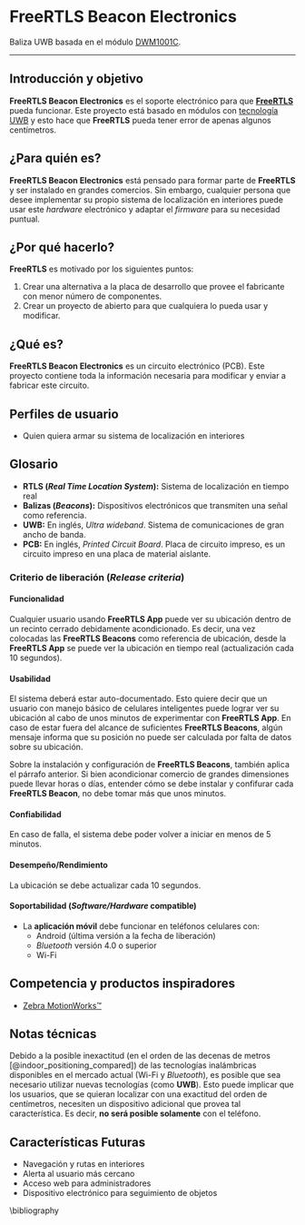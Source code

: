# FreeRTLS Beacon Electronics
Baliza UWB basada en el módulo [DWM1001C](https://www.decawave.com/product/dwm1001-module/).

---

## Introducción y objetivo
**FreeRTLS Beacon Electronics** es el soporte electrónico para que 
[**FreeRTLS**](http://FreeRTLS.gitlab.io/FreeRTLS) pueda funcionar. Este proyecto
está basado en módulos con 
[tecnología UWB](https://freertls.gitlab.io/FreeRTLS/uwb_and_others.html) y esto 
hace que **FreeRTLS** pueda tener error de apenas algunos centímetros.

## ¿Para quién es?
**FreeRTLS Beacon Electronics** está pensado para formar parte de **FreeRTLS** y ser
instalado en grandes comercios. Sin embargo, cualquier persona que desee implementar
su propio sistema de localización en interiores puede usar este _hardware_ electrónico
y adaptar el _firmware_ para su necesidad puntual.

## ¿Por qué hacerlo?
**FreeRTLS** es motivado por los siguientes puntos:

1. Crear una alternativa a la placa de desarrollo que provee el fabricante con menor 
número de componentes.
1. Crear un proyecto de abierto para que cualquiera lo pueda usar y modificar.

## ¿Qué es?
**FreeRTLS Beacon Electronics** es un circuito electrónico (PCB). Este proyecto contiene
toda la información necesaria para modificar y enviar a fabricar este circuito.

## Perfiles de usuario

- Quien quiera armar su sistema de localización en interiores

## Glosario

- **RTLS (_Real Time Location System_):** Sistema de localización en tiempo real
-  **Balizas (_Beacons_):** Dispositivos electrónicos que transmiten una señal como 
referencia.
- **UWB:** En inglés, *Ultra wideband*. Sistema de comunicaciones de gran ancho de banda.
- **PCB:** En inglés, _Printed Circuit Board_. Placa de circuito impreso, es un circuito
impreso en una placa de material aislante.

### Criterio de liberación (_Release criteria_)
#### Funcionalidad
Cualquier usuario usando **FreeRTLS App** puede ver su ubicación dentro de un recinto 
cerrado debidamente acondicionado. Es decir, una vez colocadas las **FreeRTLS Beacons** 
como referencia de ubicación, desde la **FreeRTLS App** se puede ver la ubicación en 
tiempo real (actualización cada 10 segundos).

#### Usabilidad
El sistema deberá estar auto-documentado. Esto quiere decir que un usuario con manejo 
básico de celulares inteligentes puede lograr ver su ubicación al cabo de unos minutos
de experimentar con **FreeRTLS App**. En caso de estar fuera del alcance de suficientes
**FreeRTLS Beacons**,  algún mensaje informa que su posición no puede ser calculada por 
falta de datos sobre su ubicación.

Sobre la instalación y configuración de **FreeRTLS Beacons**, también aplica el párrafo 
anterior. Si bien acondicionar comercio de grandes dimensiones puede llevar horas o días, 
entender cómo se debe instalar y confifurar cada **FreeRTLS Beacon**, no debe tomar más 
que unos minutos.

#### Confiabilidad
En caso de falla, el sistema debe poder volver a iniciar en menos de 5 minutos.

#### Desempeño/Rendimiento
La ubicación se debe actualizar cada 10 segundos.

#### Soportabilidad (_Software/Hardware_ compatible)
- La **aplicación móvil** debe funcionar en teléfonos celulares con:
    * Android (última versión a la fecha de liberación)
    * *Bluetooth* versión 4.0 o superior
    * Wi-Fi

## Competencia y productos inspiradores

- [Zebra MotionWorks™](https://www.zebra.com/es/es/solutions/intelligent-edge-solutions/rtls.html)

## Notas técnicas
Debido a la posible inexactitud (en el orden de las decenas de metros [@indoor_positioning_compared]) de las tecnologías inalámbricas disponibles en el mercado
actual (Wi-Fi y _Bluetooth_), es posible que sea necesario utilizar nuevas tecnologías 
(como **UWB**). Esto puede implicar que los usuarios, que se quieran localizar con una exactitud del orden de centímetros, necesiten un dispositivo adicional que provea tal característica. Es decir, **no será posible solamente** con el teléfono.

## Características Futuras

- Navegación y rutas en interiores
- Alerta al usuario más cercano
- Acceso web para administradores
- Dispositivo electrónico para seguimiento de objetos

\bibliography
